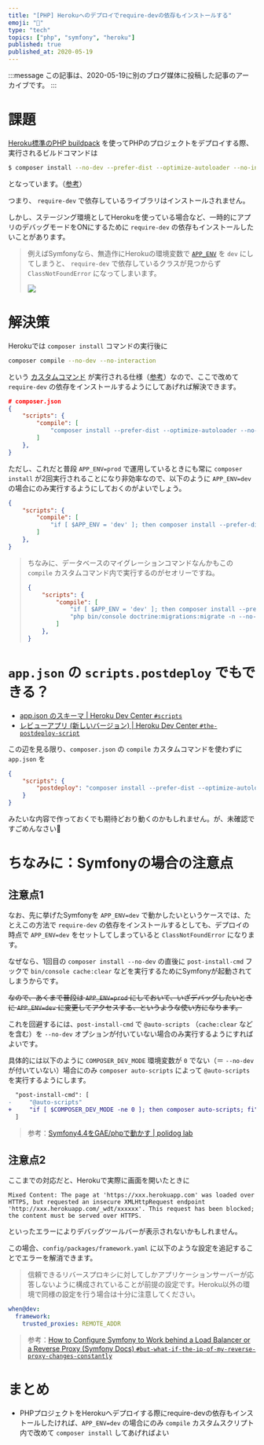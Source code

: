 ```yaml
---
title: "[PHP] Herokuへのデプロイでrequire-devの依存もインストールする"
emoji: "🎻"
type: "tech"
topics: ["php", "symfony", "heroku"]
published: true
published_at: 2020-05-19
---
```


:::message
この記事は、2020-05-19に別のブログ媒体に投稿した記事のアーカイブです。
:::

# 課題

[Heroku標準のPHP buildpack](https://elements.heroku.com/buildpacks/heroku/heroku-buildpack-php) を使ってPHPのプロジェクトをデプロイする際、実行されるビルドコマンドは

```bash
$ composer install --no-dev --prefer-dist --optimize-autoloader --no-interaction
```

となっています。（[参考](https://devcenter.heroku.com/articles/php-support#build-behavior)）

つまり、 `require-dev` で依存しているライブラリはインストールされません。

しかし、ステージング環境としてHerokuを使っている場合など、一時的にアプリのデバッグモードをONにするために `require-dev` の依存もインストールしたいことがあります。

> 例えばSymfonyなら、無造作にHerokuの環境変数で [`APP_ENV`](https://symfony.com/doc/current/configuration.html#selecting-the-active-environment) を `dev` にしてしまうと、 `require-dev` で依存しているクラスが見つからず `ClassNotFoundError` になってしまいます。
> 
> ![](https://tva1.sinaimg.cn/large/007S8ZIlgy1get3jye81gj31n808mjtm.jpg)

# 解決策

Herokuでは `composer install` コマンドの実行後に

```bash
composer compile --no-dev --no-interaction
```

という [カスタムコマンド](https://getcomposer.org/doc/articles/scripts.md#writing-custom-commands) が実行される仕様（[参考](https://devcenter.heroku.com/articles/php-support#custom-compile-step)）なので、ここで改めて `require-dev` の依存をインストールするようにしてあげれば解決できます。

```json
# composer.json
{
    "scripts": {
        "compile": [
            "composer install --prefer-dist --optimize-autoloader --no-interaction",
        ]
    },
}
```

ただし、これだと普段 `APP_ENV=prod` で運用しているときにも常に `composer install` が2回実行されることになり非効率なので、以下のように `APP_ENV=dev` の場合にのみ実行するようにしておくのがよいでしょう。

```json
{
    "scripts": {
        "compile": [
            "if [ $APP_ENV = 'dev' ]; then composer install --prefer-dist --optimize-autoloader --no-interaction; fi",
        ]
    },
}
```

> ちなみに、データベースのマイグレーションコマンドなんかもこの `compile` カスタムコマンド内で実行するのがセオリーですね。
> 
> ```json
> {
>     "scripts": {
>         "compile": [
>             "if [ $APP_ENV = 'dev' ]; then composer install --prefer-dist --optimize-autoloader --no-interaction; fi",
>             "php bin/console doctrine:migrations:migrate -n --no-debug"
>         ]
>     },
> }
> ```

# `app.json` の `scripts.postdeploy` でもできる？

* [app.json のスキーマ | Heroku Dev Center `#scripts`](https://devcenter.heroku.com/ja/articles/app-json-schema#scripts)
* [レビューアプリ (新しいバージョン) | Heroku Dev Center `#the-postdeploy-script`](https://devcenter.heroku.com/ja/articles/github-integration-review-apps#the-postdeploy-script)

この辺を見る限り、`composer.json` の `compile` カスタムコマンドを使わずに `app.json` を

```json
{
    "scripts": {
        "postdeploy": "composer install --prefer-dist --optimize-autoloader --no-interaction && php bin/console doctrine:migrations:migrate -n --no-debug"
    }
}
```

みたいな内容で作っておくでも期待どおり動くのかもしれません。が、未確認ですごめんなさい🙏

# ちなみに：Symfonyの場合の注意点

## 注意点1

なお、先に挙げたSymfonyを `APP_ENV=dev` で動かしたいというケースでは、たとえこの方法で `require-dev` の依存をインストールするとしても、デプロイの時点で `APP_ENV=dev` をセットしてしまっていると `ClassNotFoundError` になります。

なぜなら、1回目の `composer install --no-dev` の直後に `post-install-cmd` フックで `bin/console cache:clear` などを実行するためにSymfonyが起動されてしまうからです。

~~なので、あくまで普段は `APP_ENV=prod` にしておいて、いざデバッグしたいときに `APP_ENV=dev` に変更してアクセスする、というような使い方になります。~~

これを回避するには、`post-install-cmd` で `@auto-scripts` （`cache:clear` などを含む）を `--no-dev` オプションが付いていない場合のみ実行するようにすればよいです。

具体的には以下のように `COMPOSER_DEV_MODE` 環境変数が `0` でない（＝ `--no-dev` が付いていない）場合にのみ `composer auto-scripts` によって `@auto-scripts` を実行するようにします。

```diff
  "post-install-cmd": [
-     "@auto-scripts"
+     "if [ $COMPOSER_DEV_MODE -ne 0 ]; then composer auto-scripts; fi"
  ]
```

> 参考：[Symfony4.4をGAE/phpで動かす | polidog lab](https://polidog.jp/2020/06/17/symfony_gae/)

## 注意点2

ここまでの対応だと、Herokuで実際に画面を開いたときに

```
Mixed Content: The page at 'https://xxx.herokuapp.com' was loaded over HTTPS, but requested an insecure XMLHttpRequest endpoint 'http://xxx.herokuapp.com/_wdt/xxxxxx'. This request has been blocked; the content must be served over HTTPS.
```

といったエラーによりデバッグツールバーが表示されないかもしれません。

この場合、`config/packages/framework.yaml` に以下のような設定を追記することでエラーを解消できます。

> 信頼できるリバースプロキシに対してしかアプリケーションサーバーが応答しないように構成されていることが前提の設定です。Heroku以外の環境で同様の設定を行う場合は十分に注意してください。

```yaml
when@dev:
  framework:
    trusted_proxies: REMOTE_ADDR
```

> 参考：[How to Configure Symfony to Work behind a Load Balancer or a Reverse Proxy (Symfony Docs) `#but-what-if-the-ip-of-my-reverse-proxy-changes-constantly`](https://symfony.com/doc/current/deployment/proxies.html#but-what-if-the-ip-of-my-reverse-proxy-changes-constantly)


# まとめ

* PHPプロジェクトをHerokuへデプロイする際にrequire-devの依存もインストールしたければ、`APP_ENV=dev` の場合にのみ `compile` カスタムスクリプト内で改めて `composer install` してあげればよい
